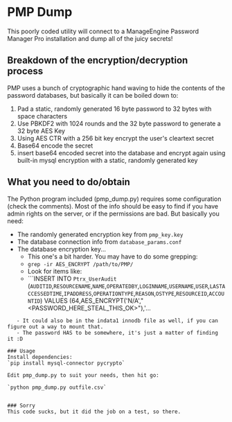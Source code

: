 # PMP Dump

This poorly coded utility will connect to a ManageEngine Password Manager Pro installation and dump all of the juicy secrets!

## Breakdown of the encryption/decryption process
PMP uses a bunch of cryptographic hand waving to hide the contents of the password databases, but basically it can be boiled down to:


1. Pad a static, randomly generated 16 byte password to 32 bytes with space characters
2. Use PBKDF2 with 1024 rounds and the 32 byte password to generate a 32 byte AES Key
3. Using AES CTR with a 256 bit key encrypt the user's cleartext secret
4. Base64 encode the secret
5. insert base64 encoded secret into the database and encrypt again using built-in mysql encryption with a static, randomly generated key

## What you need to do/obtain
The Python program included (pmp_dump.py) requires some configuration (check the comments). Most of the info should be easy to find if you have admin rights on the server, or if the permissions are bad. But basically you need:

- The randomly generated encryption key from `pmp_key.key`
- The database connection info from `database_params.conf`
- The database encryption key...
	- This one's a bit harder. You may have to do some grepping:
	- `grep -ir AES_ENCRYPT /path/to/PMP/`
	- Look for items like:
	- 	```INSERT INTO `Ptrx_UserAudit` (`AUDITID`,`RESOURCENAME`,`NAME`,`OPERATEDBY`,`LOGINNAME`,`USERNAME`,`USER`,`LASTACCESSEDTIME`,`IPADDRESS`,`OPERATIONTYPE`,`REASON`,`OSTYPE`,`RESOURCEID`,`ACCOUNTID`) VALUES (64,AES_ENCRYPT('N/A',"<PASSWORD_HERE_STEAL_THIS_OK>"),'...
 ```
 	- It could also be in the indata1 innodb file as well, if you can figure out a way to mount that.
 	- The password HAS to be somewhere, it's just a matter of finding it :D

### Usage
Install dependencies:
`pip install mysql-connector pycrypto`

Edit pmp_dump.py to suit your needs, then hit go:

`python pmp_dump.py outfile.csv`


### Sorry
This code sucks, but it did the job on a test, so there.